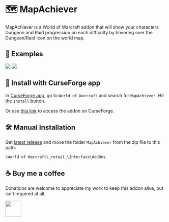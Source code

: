 # :world_map: MapAchiever

MapAchiever is a World of Warcraft addon that will show your characters Dungeon and Raid progression on each difficulty by hovering over the Dungeon/Raid icon on the world map.

## :briefcase: Examples

<a href="https://www.curseforge.com/wow/addons/mapachiever"><img src="img/Raid_ICC.png"></a>
<a href="https://www.curseforge.com/wow/addons/mapachiever"><img src="img/Dungeon_Algethar.png"></a>

## :magnet: Install with CurseForge app

In [CurseForge app](https://download.curseforge.com), go to `World of Warcraft` and search for `MapAchiever`. Hit the `Install` button.

Or use [this link](https://www.curseforge.com/wow/addons/mapachiever) to access the addon on CurseForge.

## :hammer_and_wrench: Manual Installation
Get [latest release](https://github.com/bellmano/MapAchiever/releases) and move the folder `MapAchiever` from the zip file to this path:

`\World of Warcraft\_retail_\Interface\AddOns`

## :coffee: Buy me a coffee
Donations are welcome to appreciate my work to keep this addon alive, but isn't required at all.

<!-- PayPal icon/button is used from this GitHub repo: https://github.com/andreostrovsky/donate-with-paypal -->
<a href="https://www.paypal.me/bellmano1"><img src="img/paypal.svg" height="50"></a>
